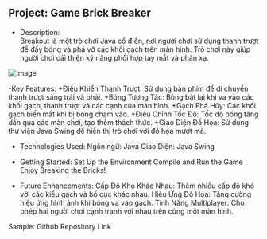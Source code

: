 Project: Game Brick Breaker
------------------------------------------------------------------------------------------------------------------------

- Description:<br>
     Breakout là một trò chơi Java cổ điển, nơi người chơi sử dụng thanh trượt để đẩy bóng và phá vỡ các khối gạch trên màn hình. Trò chơi này giúp người chơi cải thiện kỹ năng phối hợp tay mắt và phản xạ.

![image](https://github.com/user-attachments/assets/1872d0a0-2cbc-42a4-90c6-e48a2ec90455)

-Key Features:
+Điều Khiển Thanh Trượt: Sử dụng bàn phím để di chuyển thanh trượt sang trái và phải.
+Bóng Tương Tác: Bóng bật lại khi va vào các khối gạch, thanh trượt và các cạnh của màn hình.
+Gạch Phá Hủy: Các khối gạch biến mất khi bị bóng chạm vào.
+Điều Chỉnh Tốc Độ: Tốc độ bóng tăng dần qua các màn chơi, tạo thêm thách thức.
+Giao Diện Đồ Họa: Sử dụng thư viện Java Swing để hiển thị trò chơi với đồ họa mượt mà.


- Technologies Used:
Ngôn ngữ: Java
Giao Diện: Java Swing


- Getting Started:
Set Up the Environment
Compile and Run the Game
Enjoy Breaking the Bricks!

- Future Enhancements:
Cấp Độ Khó Khác Nhau: Thêm nhiều cấp độ khó với các kiểu gạch và bố cục khác nhau.
Hiệu Ứng Đồ Họa: Tăng cường hiệu ứng hình ảnh khi bóng va vào gạch.
Tính Năng Multiplayer: Cho phép hai người chơi cạnh tranh với nhau trên cùng một màn hình.

Sample: Github Repository Link
